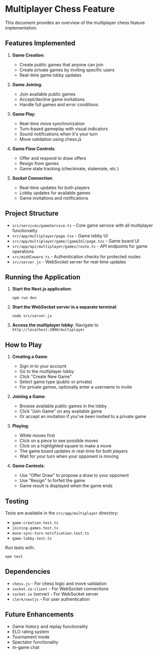 # Multiplayer Chess Feature

This document provides an overview of the multiplayer chess feature implementation.

## Features Implemented

1. **Game Creation**:
   - Create public games that anyone can join
   - Create private games by inviting specific users
   - Real-time game lobby updates

2. **Game Joining**:
   - Join available public games
   - Accept/decline game invitations
   - Handle full games and error conditions

3. **Game Play**:
   - Real-time move synchronization
   - Turn-based gameplay with visual indicators
   - Sound notifications when it's your turn
   - Move validation using chess.js

4. **Game Flow Controls**:
   - Offer and respond to draw offers
   - Resign from games
   - Game state tracking (checkmate, stalemate, etc.)

5. **Socket Connection**:
   - Real-time updates for both players
   - Lobby updates for available games
   - Game invitations and notifications

## Project Structure

- `src/services/gameService.ts` - Core game service with all multiplayer functionality
- `src/app/multiplayer/page.tsx` - Game lobby UI
- `src/app/multiplayer/game/[gameId]/page.tsx` - Game board UI
- `src/app/api/multiplayer/games/route.ts` - API endpoints for game operations
- `src/middleware.ts` - Authentication checks for protected routes
- `src/server.js` - WebSocket server for real-time updates

## Running the Application

1. **Start the Next.js application**:
   ```
   npm run dev
   ```

2. **Start the WebSocket server in a separate terminal**:
   ```
   node src/server.js
   ```

3. **Access the multiplayer lobby**:
   Navigate to `http://localhost:3000/multiplayer`

## How to Play

1. **Creating a Game**:
   - Sign in to your account
   - Go to the multiplayer lobby
   - Click "Create New Game"
   - Select game type (public or private)
   - For private games, optionally enter a username to invite

2. **Joining a Game**:
   - Browse available public games in the lobby
   - Click "Join Game" on any available game
   - Or accept an invitation if you've been invited to a private game

3. **Playing**:
   - White moves first
   - Click on a piece to see possible moves
   - Click on a highlighted square to make a move
   - The game board updates in real-time for both players
   - Wait for your turn when your opponent is moving

4. **Game Controls**:
   - Use "Offer Draw" to propose a draw to your opponent
   - Use "Resign" to forfeit the game
   - Game result is displayed when the game ends

## Testing

Tests are available in the `src/app/multiplayer` directory:
- `game-creation.test.ts`
- `joining-games.test.ts`
- `move-sync-turn-notification.test.ts`
- `game-lobby.test.ts`

Run tests with:
```
npm test
```

## Dependencies

- `chess.js` - For chess logic and move validation
- `socket.io-client` - For WebSocket connections
- `socket.io` (server) - For WebSocket server
- `clerk/nextjs` - For user authentication

## Future Enhancements

- Game history and replay functionality
- ELO rating system
- Tournament mode
- Spectator functionality
- In-game chat